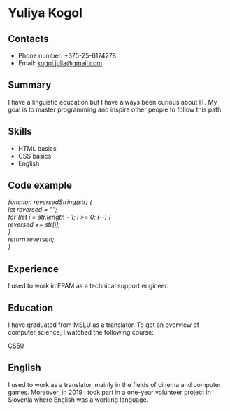 <h1>Yuliya Kogol</h1>

<h2>Contacts</h2>

* Phone number: +375-25-6174278
* Email: kogol.julia@gmail.com

<h2>Summary</h2>
I have a linguistic education but I have always been curious about IT. My goal is to master programming and inspire other people to follow this path.

<h2>Skills</h2>

* HTML basics
* CSS basics
* English

<h2>Code example</h2>

*function reversedString(str) {*<br>
  *let reversed = "";*<br>
  *for (let i = str.length - 1; i >= 0; i--) {*<br>
    *reversed += str[i];*<br>
  *}*<br>
  *return reversed;*<br>
*}*<br>

<h2>Experience</h2>
I used to work in EPAM as a technical support engineer.

<h2>Education</h2>
I have graduated from MSLU as a translator. To get an overview of computer science, I watched the following course:

[CS50](https://www.youtube.com/playlist?list=PLhQjrBD2T3828ZVcVzEIhsHVgjANGZveu)


<h2>English</h2>
I used to work as a translator, mainly in the fields of cinema and computer games. Moreover, in 2019 I took part in a one-year volunteer project in Slovenia where English was a working language.
